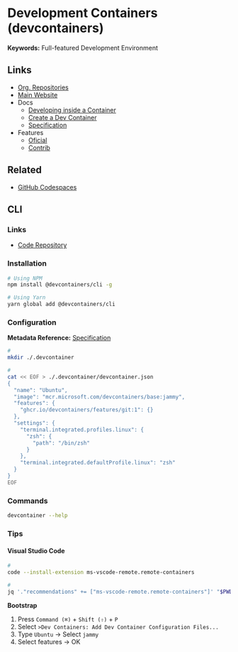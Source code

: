 # Development Containers (devcontainers)

**Keywords:** Full-featured Development Environment

<!--
> Remote: Install Local Extensions in 'Dev Container: <name>'

https://github.com/microsoft/vscode-dev-containers/tree/main/container-templates
-->

## Links

- [Org. Repositories](https://github.com/devcontainers)
- [Main Website](https://containers.dev)
- Docs
  - [Developing inside a Container](https://code.visualstudio.com/docs/devcontainers/containers)
  - [Create a Dev Container](https://code.visualstudio.com/docs/devcontainers/create-dev-container)
  - [Specification](https://containers.dev/implementors/json_reference/)
- Features
  - [Oficial](https://github.com/devcontainers/features/tree/main/src)
  - [Contrib](https://github.com/devcontainers-contrib/features/tree/main/src)

## Related

- [GitHub Codespaces](/github/github-codespaces.md)

## CLI

### Links

- [Code Repository](https://github.com/devcontainers/cli)

### Installation

```sh
# Using NPM
npm install @devcontainers/cli -g

# Using Yarn
yarn global add @devcontainers/cli
```

### Configuration

**Metadata Reference:** [Specification](https://containers.dev/implementors/json_reference/)

```sh
#
mkdir ./.devcontainer

#
cat << EOF > ./.devcontainer/devcontainer.json
{
  "name": "Ubuntu",
  "image": "mcr.microsoft.com/devcontainers/base:jammy",
  "features": {
    "ghcr.io/devcontainers/features/git:1": {}
  },
  "settings": {
    "terminal.integrated.profiles.linux": {
      "zsh": {
        "path": "/bin/zsh"
      }
    },
    "terminal.integrated.defaultProfile.linux": "zsh"
  }
}
EOF
```

### Commands

```sh
devcontainer --help
```

<!-- ### Usage

```sh

``` -->

<!--
#
devcontainer build

#
devcontainer up

#
devcontainer features

#
devcontainer exec
-->

### Tips

#### Visual Studio Code

```sh
#
code --install-extension ms-vscode-remote.remote-containers

#
jq '."recommendations" += ["ms-vscode-remote.remote-containers"]' "$PWD"/.vscode/extensions.json | sponge "$PWD"/.vscode/extensions.json
```

**Bootstrap**

1. Press `Command (⌘)` + `Shift (⇧)` + `P`
2. Select `>Dev Containers: Add Dev Container Configuration Files...`
3. Type `Ubuntu` -> Select `jammy`
4. Select features -> OK
